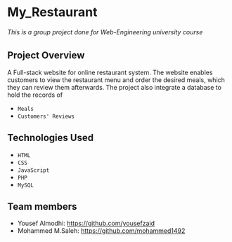 # My_Restaurant
###### This is a group project done for Web-Engineering university course

## Project Overview
A Full-stack website for online restaurant system. 
The website enables customers to view the restaurant menu and order the desired meals, which they can review them afterwards. 
The project also integrate a database to hold the records of
  * `Meals`
  * `Customers' Reviews`


## Technologies Used
  * `HTML`
  * `CSS`
  * `JavaScript`
  * `PHP`
  * `MySQL`


## Team members
* Yousef Almodhi: https://github.com/yousefzaid
* Mohammed M.Saleh: https://github.com/mohammed1492

